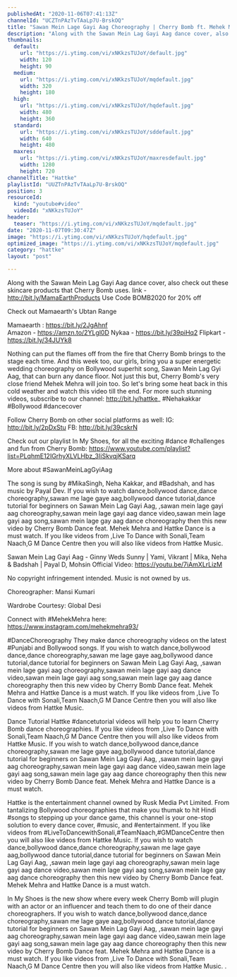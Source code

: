 ```yaml
---
publishedAt: "2020-11-06T07:41:13Z"
channelId: "UCZTnPAzTvTAaLp7U-BrskOQ"
title: "Sawan Mein Lage Gayi Aag Choreography | Cherry Bomb ft. Mehek Mehra | In My Shoes Ep #10​"
description: "Along with the Sawan Mein Lag Gayi Aag dance cover, also check out these skincare products that Cherry Bomb uses. link -http://bit.ly/MamaEarthProducts\nUse Code BOMB2020 for 20% off\n\nCheck out Mamaearth's Ubtan Range\n\nMamaearth :  https://bit.ly/2JgAhnf   \nAmazon - https://amzn.to/2YLgl0D\nNykaa - https://bit.ly/39piHq2\nFlipkart - https://bit.ly/34JUYk8\n\nNothing can put the flames off from the fire that Cherry Bomb brings to the stage each time. And this week too, our girls, bring you a super energetic wedding choreography on Bollywood superhit song, Sawan Mein Lag Gyi Aag, that can burn any dance floor. Not just this but, Cherry Bomb's very close friend Mehek Mehra will join too. So let's bring some heat back in this cold weather and watch this video till the end. For more such stunning videos, subscribe to our channel: http://bit.ly/hattke_\n#Nehakakkar #Bollywood #dancecover\n\nFollow Cherry Bomb on other social platforms as well: \nIG: http://bit.ly/2pDxStu\nFB: http://bit.ly/39cskrN\n\nCheck out our playlist In My Shoes, for all the exciting #dance #challenges and fun from Cherry Bomb: https://www.youtube.com/playlist?list=PLqhmE12IGrhyXLVLHbz_3IiSkvqjKSarq\n\nMore about #SawanMeinLagGyiAag\n\nThe song is sung by #MikaSingh, Neha Kakkar, and #Badshah, and has music by Payal Dev. If you wish to watch dance,bollywood dance,dance choreography,sawan me lage gaye aag,bollywood dance tutorial,dance tutorial for beginners on Sawan Mein Lag Gayi Aag, ,sawan mein lage gayi aag choreography,sawan mein lage gayi aag dance video,sawan mein lage gayi aag song,sawan mein lage gay aag dance choreography then this new video by Cherry Bomb Dance feat. Mehek Mehra and Hattke Dance  is a must watch. If you like videos from ,Live To Dance with Sonali,Team Naach,G M Dance Centre then you will also like videos from Hattke Music.\n\nSawan Mein Lag Gayi Aag - Ginny Weds Sunny | Yami, Vikrant | Mika, Neha & Badshah | Payal D, Mohsin\nOfficial Video: https://youtu.be/7iAmXLrLizM\n\nNo copyright infringement intended. Music is not owned by us.\n\nChoreographer: Mansi Kumari\n\nWardrobe Courtesy: Global Desi\n\nConnect with #MehekMehra here: https://www.instagram.com/mehekmehra93/\n\n#DanceChoreography\nThey make dance choreography videos on the latest #Punjabi and Bollywood songs. If you wish to watch dance,bollywood dance,dance choreography,sawan me lage gaye aag,bollywood dance tutorial,dance tutorial for beginners on Sawan Mein Lag Gayi Aag, ,sawan mein lage gayi aag choreography,sawan mein lage gayi aag dance video,sawan mein lage gayi aag song,sawan mein lage gay aag dance choreography then this new video by Cherry Bomb Dance feat. Mehek Mehra and Hattke Dance  is a must watch. If you like videos from ,Live To Dance with Sonali,Team Naach,G M Dance Centre then you will also like videos from Hattke Music.\n\nDance Tutorial\nHattke #dancetutorial videos will help you to learn Cherry Bomb dance choreographies.  If you like videos from ,Live To Dance with Sonali,Team Naach,G M Dance Centre then you will also like videos from Hattke Music. If you wish to watch dance,bollywood dance,dance choreography,sawan me lage gaye aag,bollywood dance tutorial,dance tutorial for beginners on Sawan Mein Lag Gayi Aag, ,sawan mein lage gayi aag choreography,sawan mein lage gayi aag dance video,sawan mein lage gayi aag song,sawan mein lage gay aag dance choreography then this new video by Cherry Bomb Dance feat. Mehek Mehra and Hattke Dance  is a must watch.\n\nHattke is the entertainment channel owned by Rusk Media Pvt Limited. From tantalizing Bollywood choreographies that make you thumak to hit Hindi #songs to stepping up your dance game, this channel is your one-stop solution to every dance cover, #music, and #entertainment. If you like videos from #LiveToDancewithSonali,#TeamNaach,#GMDanceCentre then you will also like videos from Hattke Music. If you wish to watch dance,bollywood dance,dance choreography,sawan me lage gaye aag,bollywood dance tutorial,dance tutorial for beginners on Sawan Mein Lag Gayi Aag, ,sawan mein lage gayi aag choreography,sawan mein lage gayi aag dance video,sawan mein lage gayi aag song,sawan mein lage gay aag dance choreography then this new video by Cherry Bomb Dance feat. Mehek Mehra and Hattke Dance  is a must watch.\n\nIn My Shoes is the new show where every week Cherry Bomb will plugin with an actor or an influencer and teach them to do one of their dance choreographers. If you wish to watch dance,bollywood dance,dance choreography,sawan me lage gaye aag,bollywood dance tutorial,dance tutorial for beginners on Sawan Mein Lag Gayi Aag, ,sawan mein lage gayi aag choreography,sawan mein lage gayi aag dance video,sawan mein lage gayi aag song,sawan mein lage gay aag dance choreography then this new video by Cherry Bomb Dance feat. Mehek Mehra and Hattke Dance  is a must watch. If you like videos from ,Live To Dance with Sonali,Team Naach,G M Dance Centre then you will also like videos from Hattke Music. ."
thumbnails:
  default:
    url: "https://i.ytimg.com/vi/xNKkzsTUJoY/default.jpg"
    width: 120
    height: 90
  medium:
    url: "https://i.ytimg.com/vi/xNKkzsTUJoY/mqdefault.jpg"
    width: 320
    height: 180
  high:
    url: "https://i.ytimg.com/vi/xNKkzsTUJoY/hqdefault.jpg"
    width: 480
    height: 360
  standard:
    url: "https://i.ytimg.com/vi/xNKkzsTUJoY/sddefault.jpg"
    width: 640
    height: 480
  maxres:
    url: "https://i.ytimg.com/vi/xNKkzsTUJoY/maxresdefault.jpg"
    width: 1280
    height: 720
channelTitle: "Hattke"
playlistId: "UUZTnPAzTvTAaLp7U-BrskOQ"
position: 3
resourceId:
  kind: "youtube#video"
  videoId: "xNKkzsTUJoY"
header:
  teaser: "https://i.ytimg.com/vi/xNKkzsTUJoY/mqdefault.jpg"
date: "2020-11-07T09:30:47Z"
image: "https://i.ytimg.com/vi/xNKkzsTUJoY/hqdefault.jpg"
optimized_image: "https://i.ytimg.com/vi/xNKkzsTUJoY/mqdefault.jpg"
category: "hattke"
layout: "post"

---
```

Along with the Sawan Mein Lag Gayi Aag dance cover, also check out these skincare products that Cherry Bomb uses. link -http://bit.ly/MamaEarthProducts
Use Code BOMB2020 for 20% off

Check out Mamaearth's Ubtan Range

Mamaearth :  https://bit.ly/2JgAhnf   
Amazon - https://amzn.to/2YLgl0D
Nykaa - https://bit.ly/39piHq2
Flipkart - https://bit.ly/34JUYk8

Nothing can put the flames off from the fire that Cherry Bomb brings to the stage each time. And this week too, our girls, bring you a super energetic wedding choreography on Bollywood superhit song, Sawan Mein Lag Gyi Aag, that can burn any dance floor. Not just this but, Cherry Bomb's very close friend Mehek Mehra will join too. So let's bring some heat back in this cold weather and watch this video till the end. For more such stunning videos, subscribe to our channel: http://bit.ly/hattke_
#Nehakakkar #Bollywood #dancecover

Follow Cherry Bomb on other social platforms as well: 
IG: http://bit.ly/2pDxStu
FB: http://bit.ly/39cskrN

Check out our playlist In My Shoes, for all the exciting #dance #challenges and fun from Cherry Bomb: https://www.youtube.com/playlist?list=PLqhmE12IGrhyXLVLHbz_3IiSkvqjKSarq

More about #SawanMeinLagGyiAag

The song is sung by #MikaSingh, Neha Kakkar, and #Badshah, and has music by Payal Dev. If you wish to watch dance,bollywood dance,dance choreography,sawan me lage gaye aag,bollywood dance tutorial,dance tutorial for beginners on Sawan Mein Lag Gayi Aag, ,sawan mein lage gayi aag choreography,sawan mein lage gayi aag dance video,sawan mein lage gayi aag song,sawan mein lage gay aag dance choreography then this new video by Cherry Bomb Dance feat. Mehek Mehra and Hattke Dance  is a must watch. If you like videos from ,Live To Dance with Sonali,Team Naach,G M Dance Centre then you will also like videos from Hattke Music.

Sawan Mein Lag Gayi Aag - Ginny Weds Sunny | Yami, Vikrant | Mika, Neha & Badshah | Payal D, Mohsin
Official Video: https://youtu.be/7iAmXLrLizM

No copyright infringement intended. Music is not owned by us.

Choreographer: Mansi Kumari

Wardrobe Courtesy: Global Desi

Connect with #MehekMehra here: https://www.instagram.com/mehekmehra93/

#DanceChoreography
They make dance choreography videos on the latest #Punjabi and Bollywood songs. If you wish to watch dance,bollywood dance,dance choreography,sawan me lage gaye aag,bollywood dance tutorial,dance tutorial for beginners on Sawan Mein Lag Gayi Aag, ,sawan mein lage gayi aag choreography,sawan mein lage gayi aag dance video,sawan mein lage gayi aag song,sawan mein lage gay aag dance choreography then this new video by Cherry Bomb Dance feat. Mehek Mehra and Hattke Dance  is a must watch. If you like videos from ,Live To Dance with Sonali,Team Naach,G M Dance Centre then you will also like videos from Hattke Music.

Dance Tutorial
Hattke #dancetutorial videos will help you to learn Cherry Bomb dance choreographies.  If you like videos from ,Live To Dance with Sonali,Team Naach,G M Dance Centre then you will also like videos from Hattke Music. If you wish to watch dance,bollywood dance,dance choreography,sawan me lage gaye aag,bollywood dance tutorial,dance tutorial for beginners on Sawan Mein Lag Gayi Aag, ,sawan mein lage gayi aag choreography,sawan mein lage gayi aag dance video,sawan mein lage gayi aag song,sawan mein lage gay aag dance choreography then this new video by Cherry Bomb Dance feat. Mehek Mehra and Hattke Dance  is a must watch.

Hattke is the entertainment channel owned by Rusk Media Pvt Limited. From tantalizing Bollywood choreographies that make you thumak to hit Hindi #songs to stepping up your dance game, this channel is your one-stop solution to every dance cover, #music, and #entertainment. If you like videos from #LiveToDancewithSonali,#TeamNaach,#GMDanceCentre then you will also like videos from Hattke Music. If you wish to watch dance,bollywood dance,dance choreography,sawan me lage gaye aag,bollywood dance tutorial,dance tutorial for beginners on Sawan Mein Lag Gayi Aag, ,sawan mein lage gayi aag choreography,sawan mein lage gayi aag dance video,sawan mein lage gayi aag song,sawan mein lage gay aag dance choreography then this new video by Cherry Bomb Dance feat. Mehek Mehra and Hattke Dance  is a must watch.

In My Shoes is the new show where every week Cherry Bomb will plugin with an actor or an influencer and teach them to do one of their dance choreographers. If you wish to watch dance,bollywood dance,dance choreography,sawan me lage gaye aag,bollywood dance tutorial,dance tutorial for beginners on Sawan Mein Lag Gayi Aag, ,sawan mein lage gayi aag choreography,sawan mein lage gayi aag dance video,sawan mein lage gayi aag song,sawan mein lage gay aag dance choreography then this new video by Cherry Bomb Dance feat. Mehek Mehra and Hattke Dance  is a must watch. If you like videos from ,Live To Dance with Sonali,Team Naach,G M Dance Centre then you will also like videos from Hattke Music. .